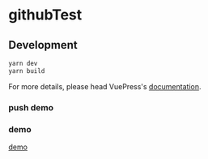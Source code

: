 # githubTest

## Development

```bash
yarn dev
yarn build
```

For more details, please head VuePress's [documentation](https://vuepress.cn/).


### push demo

### demo
[demo](https://zhuguibiao.github.io/blog-test/)